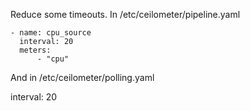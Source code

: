 Reduce some timeouts. In /etc/ceilometer/pipeline.yaml

    - name: cpu_source
      interval: 20
      meters:
          - "cpu"

And in /etc/ceilometer/polling.yaml

interval: 20

